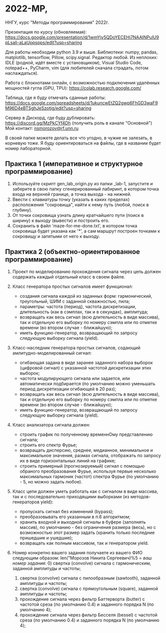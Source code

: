 # 2022-MP,
ННГУ, курс "Методы программирования" 2022г.

Презентация по курсу (обновляемая): https://docs.google.com/presentation/d/1wmYjy5QDoYECEHi7NAAINPulU9pLsaIi-aLaUppspps/edit?usp=sharing

Для работы необходим python 3.9 и выше. Библиотеки: numpy, pandas, matplotlib, tensorflow, Pillow, scipy.signal. Редактор любой. Из неплохих: IDLE (родной, идёт вместе с установщиком), Visual Studio Code, notepad++, PyCharm, vim (для любителей сначала страдать, потом наслаждаться).

Работа с блокнотами онлайн, с возможностью подключения удалённых мощностей гугла (GPU, TPU): https://colab.research.google.com/

Таблица, где я буду отмечать сданные работы: https://docs.google.com/spreadsheets/d/1ukuncwEtZQ2gwp6FhGD3waF9M96D4eBTSghJeSzotjg/edit?usp=sharing

Сервер в Дискорд, где буду дублировать: https://discord.gg/MzPkCYf4Dh (получить роль в канале "Основной") Мой контакт: nsmorozov@rf.unn.ru

В своей папке можете делать все что угодно, в чужие не залезать, в корневую тоже. Я буду ориентироваться на файлы, где в названии будет номер лабораторной.

## Практика 1 (императивное и структурное программирование)

1. Используйте скрипт gen_lab_origin.py из папки  \_lab-1, запустите и заберите в свою папку сгенерированный лабиринт, в котором точка входа на верхней границе, а точка выхода - на нижней. 
2. Ввести с клавиатуры точку (указать в каких пределах) расположения "сокровища", найти к нему путь (любой, поиск в глубину). 
3. От точки сокровища узнать длину кратчайшего пути (поиск в ширину) к выходу (вывести) и построить его. 
4. Сохранить в файл 'maze-for-me-done.txt', в котором точка сокровища будет указана как \'\*\', а сам маршрут построен точками к сокровищу и запятыми от него к выходу.

## Практика 2 (объектно-ориентированное программирование)

1. Проект по моделированию прохождения сигнала через цепь должен содержать каждый отдельный класс в своем файле.
2. Класс генератора простых сигналов имеет функционал:
    
    - создания сигнала каждой из заданных форм: гармонический, треугольный, ШИМ с заданной скважностью, пила;
    - параметры: частота (период), частота дискретизации, длительность (как в сэмплах, так и в секундах), амплитуда;
    - возвращать как весь сигнал (всю длительность в виде массива), так и отдельную его выборку по номеру сэмпла или по отметке времени (во втором случае - ближайшую);
    - иметь функцию-генератор, возвращающий по запросу следующую выборку сигнала (yield).
    
3. Класс-наследник генератора простых сигналов, содающий амлитудно-моделированный сигнал:
    - огибающая задана в виде заранее заданного набора выборок (цифровой сигнал) с указанной частотой дискретизации этих выборок;
    - частота модулирующего сигнала или задается, или автоматически подбирается (по умолчанию можно уменьшать период дискретизации огибающей в 20 раз);
    - возвращать как весь сигнал (всю длительность в виде массива), так и отдельную его выборку по номеру сэмпла или по отметке времени (во втором случае - ближайшую);
    - иметь функцию-генератор, возвращающий по запросу следующую выборку сигнала (yield).

4. Класс анализатора сигнала должен:
    - строить график по полученному временнОму представлению сигнала;
    - строить его спектр Фурье;
    - возвращать дисперсию, среднее, медианное, минимальное и максимальное значения, размах сигнала, отображать по запросу их в виде горизонтальных линий на графике;
    - строить примерный (прогнозируемый) сигнал с помощью обраного преобразования Фурье, используя первые несколько максимальных гармоник (частот) спектра Фурье (по умолчанию - 5, но можно задать любое).

5. Класс цепи должен уметь работать как с сигналом в виде массива, так и с последовательно приходящими выборками (из методов-генераторов yield):
    - пропускать сигнал без изменений (bypass);
    - преобразовывать его указанным в п.6 алгоритмом;
    - хранить входной и выходной сигналы в буфере (заполнять массив), по умолчанию - без ограничения размера (весь), но с возможностью этот размер задать (хранить только последние пришедшие и ушедшие);
    - возвращать как полным массивом, так и генератором yield.

6. Номер конкретно вашего задания получаете из вашего ФИО следующим образом: len("Морозов Никита Сергеевич)%5 = *ваш номер задания*:
    0) свертка (convolve) сигнала с гармоническим, заданной амплитуды и частоты;
    1) свертка (convolve) сигнала с пилообразным (sawtooth), заданной амплитуды и частоты;
    2) свертка (convolve) сигнала с прямоугольным (square), заданной амплитуды и частоты;
    3) прохождение сигнала через фильтр Баттерворта (butter) с частотой среза (по умолчанию 0.4) и заданного порядка N (по умолчанию 4);
    4) прохождение сигнала через фильтр Бесселя (bessel) с частотой среза (по умолчанию 0.4) и заданного порядка N (по умолчанию 4);
